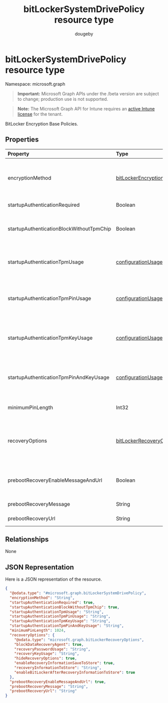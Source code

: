 ﻿---
title: "bitLockerSystemDrivePolicy resource type"
description: "BitLocker Encryption Base Policies."
author: "dougeby"
localization_priority: Normal
ms.prod: "intune"
doc_type: resourcePageType
---

# bitLockerSystemDrivePolicy resource type

Namespace: microsoft.graph

> **Important:** Microsoft Graph APIs under the /beta version are subject to change; production use is not supported.

> **Note:** The Microsoft Graph API for Intune requires an [active Intune license](https://go.microsoft.com/fwlink/?linkid=839381) for the tenant.

BitLocker Encryption Base Policies.

## Properties

| Property                                 | Type                                                                                       | Description                                                                                                                                                                      |
| :--------------------------------------- | :----------------------------------------------------------------------------------------- | :------------------------------------------------------------------------------------------------------------------------------------------------------------------------------- |
| encryptionMethod                         | [bitLockerEncryptionMethod](../resources/intune-deviceconfig-bitlockerencryptionmethod.md) | Select the encryption method for operating system drives. Possible values are: `aesCbc128`, `aesCbc256`, `xtsAes128`, `xtsAes256`.                                               |
| startupAuthenticationRequired            | Boolean                                                                                    | Require additional authentication at startup.                                                                                                                                    |
| startupAuthenticationBlockWithoutTpmChip | Boolean                                                                                    | Indicates whether to allow BitLocker without a compatible TPM (requires a password or a startup key on a USB flash drive).                                                       |
| startupAuthenticationTpmUsage            | [configurationUsage](../resources/intune-deviceconfig-configurationusage.md)               | Indicates if TPM startup is allowed/required/disallowed. Possible values are: `blocked`, `required`, `allowed`, `notConfigured`.                                                 |
| startupAuthenticationTpmPinUsage         | [configurationUsage](../resources/intune-deviceconfig-configurationusage.md)               | Indicates if TPM startup pin is allowed/required/disallowed. Possible values are: `blocked`, `required`, `allowed`, `notConfigured`.                                             |
| startupAuthenticationTpmKeyUsage         | [configurationUsage](../resources/intune-deviceconfig-configurationusage.md)               | Indicates if TPM startup key is allowed/required/disallowed. Possible values are: `blocked`, `required`, `allowed`, `notConfigured`.                                             |
| startupAuthenticationTpmPinAndKeyUsage   | [configurationUsage](../resources/intune-deviceconfig-configurationusage.md)               | Indicates if TPM startup pin key and key are allowed/required/disallowed. Possible values are: `blocked`, `required`, `allowed`, `notConfigured`.                                |
| minimumPinLength                         | Int32                                                                                      | Indicates the minimum length of startup pin. Valid values 4 to 20                                                                                                                |
| recoveryOptions                          | [bitLockerRecoveryOptions](../resources/intune-deviceconfig-bitlockerrecoveryoptions.md)   | Allows to recover BitLocker encrypted operating system drives in the absence of the required startup key information. This policy setting is applied when you turn on BitLocker. |
| prebootRecoveryEnableMessageAndUrl       | Boolean                                                                                    | Enable pre-boot recovery message and Url. If requireStartupAuthentication is false, this value does not affect.                                                                  |
| prebootRecoveryMessage                   | String                                                                                     | Defines a custom recovery message.                                                                                                                                               |
| prebootRecoveryUrl                       | String                                                                                     | Defines a custom recovery URL.                                                                                                                                                   |

## Relationships

None

## JSON Representation

Here is a JSON representation of the resource.

<!-- {
  "blockType": "resource",
  "@odata.type": "microsoft.graph.bitLockerSystemDrivePolicy"
}
-->

```json
{
  "@odata.type": "#microsoft.graph.bitLockerSystemDrivePolicy",
  "encryptionMethod": "String",
  "startupAuthenticationRequired": true,
  "startupAuthenticationBlockWithoutTpmChip": true,
  "startupAuthenticationTpmUsage": "String",
  "startupAuthenticationTpmPinUsage": "String",
  "startupAuthenticationTpmKeyUsage": "String",
  "startupAuthenticationTpmPinAndKeyUsage": "String",
  "minimumPinLength": 1024,
  "recoveryOptions": {
    "@odata.type": "microsoft.graph.bitLockerRecoveryOptions",
    "blockDataRecoveryAgent": true,
    "recoveryPasswordUsage": "String",
    "recoveryKeyUsage": "String",
    "hideRecoveryOptions": true,
    "enableRecoveryInformationSaveToStore": true,
    "recoveryInformationToStore": "String",
    "enableBitLockerAfterRecoveryInformationToStore": true
  },
  "prebootRecoveryEnableMessageAndUrl": true,
  "prebootRecoveryMessage": "String",
  "prebootRecoveryUrl": "String"
}
```
